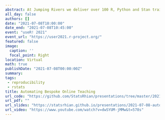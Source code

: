 ```yaml
---
abstract: At Jumping Rivers we deliver over 100 R, Python and Stan training courses each year, engaging with thousands of new learners. The necessity to move to fully online training in March last year meant we quickly had to completely rethink how to deliver R training interactively online. We internally trialled running our usual in-person training just on Zoom - and it really doesn’t work trust us! We already used R & R Markdown to create all training materials including slides and notes. However, our new workflow uses R in every step of the way, from creating a bespoke learning environment, to collating feedback and generating certificates. This improves the learning experience as the small things are automated and allows the trainer to concentrate on actual training.
all_day: false
authors: []
date: "2021-07-08T10:00:00"
date_end: "2021-07-08T10:45:00"
event: "useR! 2021"
event_url: "https://user2021.r-project.org/"
featured: false
image:
  caption: ''
  focal_point: Right
location: Virtual
math: true
publishDate: "2021-07-08T00:00:00Z"
summary:  
tags:
 - reproducibility
 - rstats
title: Automating Bespoke Online Teaching
url_code: "https://github.com/StatsRhian/presentations/tree/master/2021-07-08-automating-bespoke-online-teaching"
url_pdf: ""
url_slides: "https://statsrhian.github.io/presentations/2021-07-08-automating-bespoke-online-teaching/2021-07-08-automating-bespoke-online-teaching.html#1"
url_video: "https://www.youtube.com/watch?v=dwSYUM-jMMw&t=578s"
---
```

